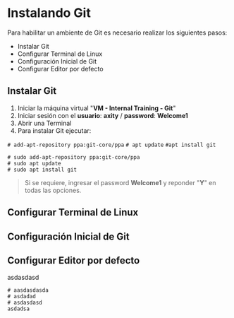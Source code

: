 # Instalando Git
Para habilitar un ambiente de Git es necesario realizar los siguientes pasos:

 - Instalar Git
 - Configurar Terminal de Linux
 - Configuración Inicial de Git
 - Configurar Editor por defecto

## Instalar Git
 1. Iniciar la máquina virtual "**VM - Internal Training - Git**"
 2. Iniciar sesión con el **usuario**: **axity** / **password**: **Welcome1**
 3. Abrir una Terminal
 4. Para instalar Git ejecutar:

`# add-apt-repository ppa:git-core/ppa`
`# apt update`
`#apt install git`

    # sudo add-apt-repository ppa:git-core/ppa
    # sudo apt update
    # sudo apt install git

> Si se requiere, ingresar el password **Welcome1** y reponder "**Y**" en todas las opciones.

## Configurar Terminal de Linux

## Configuración Inicial de Git

## Configurar Editor por defecto
asdasdasd

    # aasdasdasda
    # asdadad
    # asdasdasd
    asdadsa

<!--stackedit_data:
eyJoaXN0b3J5IjpbLTg5MDQwNzI2OSwxODM2MjM3MDIsOTAzMz
AyOTk4LC03MTcyMzY3MTMsLTMwNDEyNjMxOCwxOTY4MDcxODM0
LC0xOTM4NzI1NjcxLDM1OTY3MzQ2LDczMDk5ODExNl19
-->